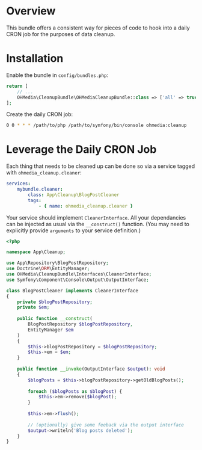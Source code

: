 # Overview

This bundle offers a consistent way for pieces of code to hook into a daily
CRON job for the purposes of data cleanup.

# Installation

Enable the bundle in `config/bundles.php`:

```php
return [
    // ...
    OHMedia\CleanupBundle\OHMediaCleanupBundle::class => ['all' => true],
];
```

Create the daily CRON job:

```bash
0 0 * * * /path/to/php /path/to/symfony/bin/console ohmedia:cleanup
```

# Leverage the Daily CRON Job

Each thing that needs to be cleaned up can be done so via a service tagged with
`ohmedia_cleanup.cleaner`:

```yaml
services:
    mybundle.cleaner:
        class: App\Cleanup\BlogPostCleaner
        tags:
            - { name: ohmedia_cleanup.cleaner }
```

Your service should implement `CleanerInterface`. All your dependancies can be
injected as usual via the `__construct()` function. (You may need to explicitly
provide `arguments` to your service definition.)

```php
<?php

namespace App\Cleanup;

use App\Repository\BlogPostRepository;
use Doctrine\ORM\EntityManager;
use OHMedia\CleanupBundle\Interfaces\CleanerInterface;
use Symfony\Component\Console\Output\OutputInterface;

class BlogPostCleaner implements CleanerInterface
{
    private $blogPostRepository;
    private $em;
    
    public function __construct(
        BlogPostRepository $blogPostRepository,
        EntityManager $em
    )
    {
        $this->blogPostRepository = $blogPostRepository;
        $this->em = $em;
    }
    
    public function __invoke(OutputInterface $output): void
    {
        $blogPosts = $this->blogPostRepository->getOldBlogPosts();
        
        foreach ($blogPosts as $blogPost) {
            $this->em->remove($blogPost);
        }
        
        $this->em->flush();
        
        // (optionally) give some feeback via the output interface
        $output->writeln('Blog posts deleted');
    }
}
```
